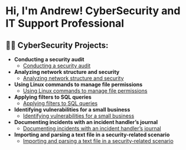 <h1>Hi, I'm Andrew!
CyberSecurity and IT Support Professional

<h2>👨‍💻 CyberSecurity Projects:</h2>

- <b>Conducting a security audit</b>
  - [Conducting a security audit]()
- <b>Analyzing network structure and security</b>
  - [Analyzing network structure and security]()
- <b>Using Linux commands to manage file permissions</b>
  - [Using Linux commands to manage file permissions]()
- <b>Applying filters to SQL queries</b>
  - [Applying filters to SQL queries]()
- <b>Identifying vulnerabilities for a small business</b>
  - [Identifying vulnerabilities for a small business]()
- <b>Documenting incidents with an incident handler’s journal</b>
  - [Documenting incidents with an incident handler’s journal]()
- <b>Importing and parsing a text file in a security-related scenario</b>
  - [Importing and parsing a text file in a security-related scenario]()
